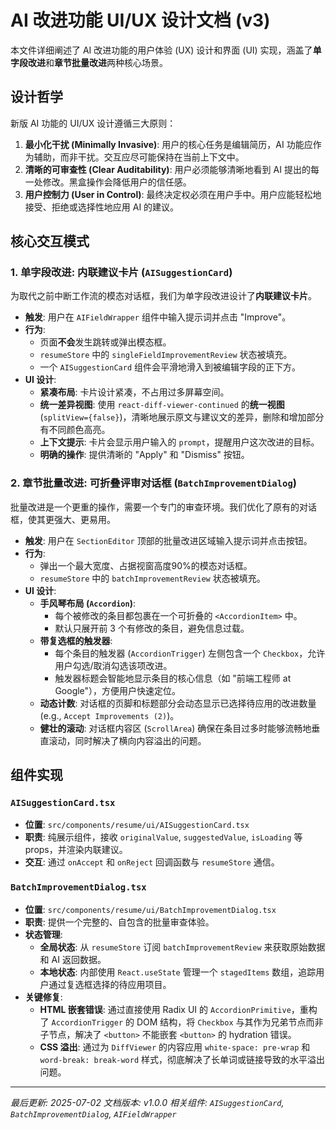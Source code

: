 # AI 改进功能 UI/UX 设计文档 (v3)

本文件详细阐述了 AI 改进功能的用户体验 (UX) 设计和界面 (UI) 实现，涵盖了**单字段改进**和**章节批量改进**两种核心场景。

## 设计哲学

新版 AI 功能的 UI/UX 设计遵循三大原则：

1.  **最小化干扰 (Minimally Invasive)**: 用户的核心任务是编辑简历，AI 功能应作为辅助，而非干扰。交互应尽可能保持在当前上下文中。
2.  **清晰的可审查性 (Clear Auditability)**: 用户必须能够清晰地看到 AI 提出的每一处修改。黑盒操作会降低用户的信任感。
3.  **用户控制力 (User in Control)**: 最终决定权必须在用户手中。用户应能轻松地接受、拒绝或选择性地应用 AI 的建议。

## 核心交互模式

### 1. 单字段改进: 内联建议卡片 (`AISuggestionCard`)

为取代之前中断工作流的模态对话框，我们为单字段改进设计了**内联建议卡片**。

- **触发**: 用户在 `AIFieldWrapper` 组件中输入提示词并点击 "Improve"。
- **行为**:
  - 页面**不会**发生跳转或弹出模态框。
  - `resumeStore` 中的 `singleFieldImprovementReview` 状态被填充。
  - 一个 `AISuggestionCard` 组件会平滑地滑入到被编辑字段的正下方。
- **UI 设计**:
  - **紧凑布局**: 卡片设计紧凑，不占用过多屏幕空间。
  - **统一差异视图**: 使用 `react-diff-viewer-continued` 的**统一视图** (`splitView={false}`)，清晰地展示原文与建议文的差异，删除和增加部分有不同颜色高亮。
  - **上下文提示**: 卡片会显示用户输入的 `prompt`，提醒用户这次改进的目标。
  - **明确的操作**: 提供清晰的 "Apply" 和 "Dismiss" 按钮。

### 2. 章节批量改进: 可折叠评审对话框 (`BatchImprovementDialog`)

批量改进是一个更重的操作，需要一个专门的审查环境。我们优化了原有的对话框，使其更强大、更易用。

- **触发**: 用户在 `SectionEditor` 顶部的批量改进区域输入提示词并点击按钮。
- **行为**:
  - 弹出一个最大宽度、占据视窗高度90%的模态对话框。
  - `resumeStore` 中的 `batchImprovementReview` 状态被填充。
- **UI 设计**:
  - **手风琴布局 (`Accordion`)**:
    - 每个被修改的条目都包裹在一个可折叠的 `<AccordionItem>` 中。
    - 默认只展开前 3 个有修改的条目，避免信息过载。
  - **带复选框的触发器**:
    - 每个条目的触发器 (`AccordionTrigger`) 左侧包含一个 `Checkbox`，允许用户勾选/取消勾选该项改进。
    - 触发器标题会智能地显示条目的核心信息（如 "前端工程师 at Google"），方便用户快速定位。
  - **动态计数**: 对话框的页脚和标题部分会动态显示已选择待应用的改进数量 (e.g., `Accept Improvements (2)`)。
  - **健壮的滚动**: 对话框内容区 (`ScrollArea`) 确保在条目过多时能够流畅地垂直滚动，同时解决了横向内容溢出的问题。

## 组件实现

### `AISuggestionCard.tsx`

- **位置**: `src/components/resume/ui/AISuggestionCard.tsx`
- **职责**: 纯展示组件，接收 `originalValue`, `suggestedValue`, `isLoading` 等 props，并渲染内联建议。
- **交互**: 通过 `onAccept` 和 `onReject` 回调函数与 `resumeStore` 通信。

### `BatchImprovementDialog.tsx`

- **位置**: `src/components/resume/ui/BatchImprovementDialog.tsx`
- **职责**: 提供一个完整的、自包含的批量审查体验。
- **状态管理**:
  - **全局状态**: 从 `resumeStore` 订阅 `batchImprovementReview` 来获取原始数据和 AI 返回数据。
  - **本地状态**: 内部使用 `React.useState` 管理一个 `stagedItems` 数组，追踪用户通过复选框选择的待应用项目。
- **关键修复**:
  - **HTML 嵌套错误**: 通过直接使用 Radix UI 的 `AccordionPrimitive`，重构了 `AccordionTrigger` 的 DOM 结构，将 `Checkbox` 与其作为兄弟节点而非子节点，解决了 `<button>` 不能嵌套 `<button>` 的 hydration 错误。
  - **CSS 溢出**: 通过为 `DiffViewer` 的内容应用 `white-space: pre-wrap` 和 `word-break: break-word` 样式，彻底解决了长单词或链接导致的水平溢出问题。

---

_最后更新: 2025-07-02_
_文档版本: v1.0.0_
_相关组件: `AISuggestionCard`, `BatchImprovementDialog`, `AIFieldWrapper`_

